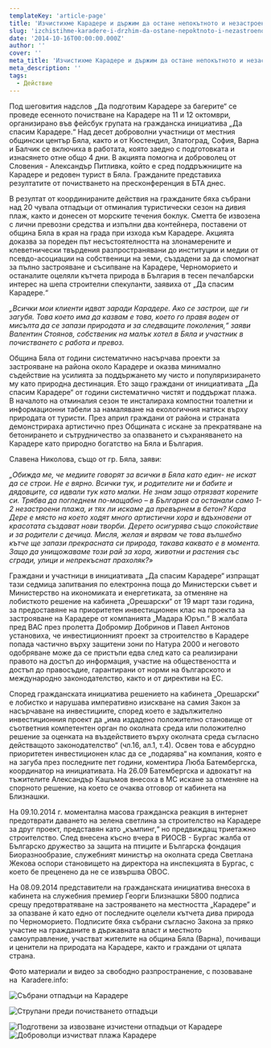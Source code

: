 ```yaml
---
templateKey: 'article-page'
title: 'Изчистихме Карадере и държим да остане непокътното и незастроено!'
slug: 'izchistihme-karadere-i-drzhim-da-ostane-nepoktnoto-i-nezastroeno'
date: '2014-10-16T00:00:00.000Z'
author: ''
cover: ''
meta_title: 'Изчистихме Карадере и държим да остане непокътното и незастроено!'
meta_description: ''
tags:
  - Действие
---
```


Под шеговития надслов „Да подготвим Карадере за багерите“ се проведе есенното почистване на Карадере на 11 и 12 октомври, организирано във фейсбук групата на гражданска инициатива „Да спасим Карадере.“ Над десет доброволни участници от местния общински център Бяла, както и от Кюстендил, Златоград, София, Варна и Балчик се включиха в работата, която заедно с подготовката и изнасянето отне общо 4 дни. В акцията помогна и доброволец от Словения - Александър Питливка, който е сред поддръжниците на Карадере и редовен турист в Бяла. Гражданите представиха резултатите от почистването на пресконференция в БТА днес.

В резултат от координираните действия на гражданите бяха събрани над 20 чувала отпадъци от отминалия туристически сезон на дивия плаж, както и донесен от морските течения боклук. Сметта бе извозена с лични превозни средства и изпълни два контейнера, поставени от община Бяла в края на града при изхода към Карадере. Акцията доказва за пореден път несъстоятелността на злонамерените и клеветнически твърдения разпространявани до институции и медии от псевдо-асоциации на собственици на земи, създадени за да спомогнат за пълно застрояване и съсипване на Карадере, Черноморието и останалите оцеляли кътчета природа в България в тесен печалбарски интерес на шепа строителни спекуланти, заявиха от „Да спасим Карадере.“

_„Всички мои клиенти идват заради Карадере. Ако се застрои, ще ги загубя. Това което има да казвам е това, което го правя воден от мисълта да се запази природата и за следващите поколения,“ заяви Валентин Стоянов, собственик на малък хотел в Бяла и участник в почистването с работа и превоз._

Община Бяла от години систематично насърчава проекти за застрояване на района около Карадере и оказва минимално съдействие на усилията за поддържането му чисто и популяризирането му като природна дестинация. Ето защо граждани от инициативата „Да спасим Карадере“ от години систематично чистят и поддържат плажа. В началото на отминалия сезон те инсталираха компостни тоалетни и информационни табели за намаляване на екологичния натиск върху природата от туристи. През април граждани от района и страната демонстрираха артистично през Общината с искане за прекратяване на бетонирането и сътрудничество за опазването и съхраняването на Карадере като природно богатство на Бяла и България.

Славена Николова, също от гр. Бяла, заяви:

_„Обижда ме, че медиите говорят за всички в Бяла като един- не искат да се строи. Не е вярно. Всички тук, и родителите ни и бабите и дядовците, са идвали тук като малки. Не знам защо отрязват корените си. Трябва да погледнем по-мащабно – в България са останали само 1-2 незастроени плажа, и тях ли искаме да превърнем в бетон? Кара Дере е място на което ходят много артистични хора и вдъхновени от красотата създават нови творби. Дерето осигурява също спокойствие и за родители с дечица. Мисля, желая и вярвам че това вълшебно кътче ще запази прекрасната си природа, такава каквато е в момента. Защо да унищожаваме този рай за хора, животни и растения със сгради, улици и непрекъснат прахоляк?»_

Граждани и участници в инициативата „Да спасим Карадере“ изпращат тази седмица запитвания по електронна поща до Министерски съвет и Министерство на икономиката и енергетиката, за отменяне на лобисткото решение на кабинета „Орешарски“ от 19 март тази година, за предоставяне на приоритетен инвестиционен клас на проекта за застрояване на Карадере от компанията „Мадара Юръп.“ В жалбата пред ВАС през пролетта Добромир Добринов и Павел Антонов установиха, че инвестиционният проект за строителство в Карадере попада частично върху защитени зони по Натура 2000 и неговото одобряване може да се пристъпи едва след като са реализирани правото на достъп до информация, участие на обществеността и достъп до правосъдие, гарантирани от норми на българското и международно законодателство, както и от директиви на ЕС.

Според гражданската инициатива решението на кабинета „Орешарски“ е лобистко и нарушава императивно изискване на самия Закон за насърчаване на инвестициите, според което е задължително инвестиционния проект да „има издадено положително становище от съответния компетентен орган по околната среда или положително решение за оценката на въздействието върху околната среда съгласно действащото законодателство“ (чл.16, ал.1, т.4). Освен това е абсурдно приоритетен инвестиционен клас да се „подарява“ на компания, която е на загуба през последните пет години, коментира Люба Батембергска, координатор на инициативата. На 26.09 Батембергска и адвокатът на тъжителите Александър Кашъмов внесоха в МС искане за отменяне на спорното решение, на което се очаква отговор от кабинета на Близнашки.

На 09.10.2014 г. моментална масова гражданска реакция в интернет предотврати даването на зелена светлина за строителство на Карадере за друг проект, представян като „къмпинг,“ но предвиждащ триетажно строителство. След внесена късно вчера в РИОСВ - Бургас жалба от Българско дружество за защита на птиците и Българска фондация Биоразнообразие, служебният министър на околната среда Светлана Жекова оспори становището на директора на инспекцията в Бургас, с което бе преценено да не се извършва ОВОС.

На 08.09.2014 представители на гражданската инициатива внесоха в кабинета на служебния премиер Георги Близнашки 5800 подписа срещу предотвратяване на застрояването на местността „Карадере” и за опазване й като едно от последните оцелели кътчета дива природа по Черноморието. Подписите бяха събрани съгласно Закона за пряко участие на гражданите в държавната власт и местното самоуправление, участват жителите на община Бяла (Варна), почиващи и ценители на природата на Карадере, както и граждани от цялата страна.

Фото материали и видео за свободно разпространение, с позоваване на  Karadere.info:

![Събрани отпадъци на Карадере](https://fbcdn-sphotos-c-a.akamaihd.net/hphotos-ak-xfa1/v/t1.0-9/10711082_10152313658881621_5142957722708320723_n.jpg?oh=05e7d4c3b5666b350b7278c252dbe44d&oe=54B80769&__gda__=1420560772_99ee8a5c4de1d0490a995ecffb9f604d)

![Струпани преди почистването отпадъци](https://scontent-a-fra.xx.fbcdn.net/hphotos-xpa1/v/t1.0-9/1619294_582879705174119_9211197426682589204_n.jpg?oh=0e32c27715212c9b1c93edbf4bfcf5f0&oe=54B6B51B)

![Подготвени за извозване изчистени отпадъци от Карадере](https://fbcdn-sphotos-b-a.akamaihd.net/hphotos-ak-xap1/v/t1.0-9/10247213_909756545719903_2909433310825011591_n.jpg?oh=403bf80b85993bdee93a8cd4b15c417f&oe=54C10149&__gda__=1422131605_34dda26e9434684649648fdc273036d0)![Доброволци изчистват плажа Карадере](https://fbcdn-sphotos-e-a.akamaihd.net/hphotos-ak-xap1/v/t1.0-9/1606944_582879731840783_7602152170649829361_n.jpg?oh=ace10f4f053cf01c64ed0cab26729cb2&oe=54AF2389&__gda__=1421654208_7b4b8b4dec5e7b036687f74038dae13d)
